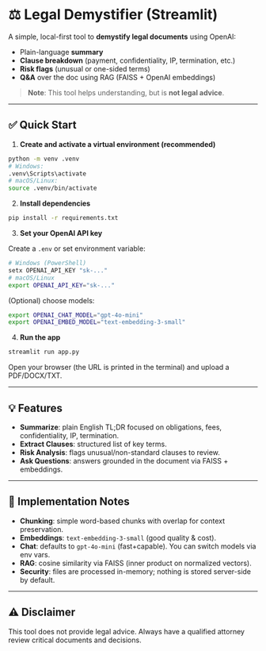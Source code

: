 
# ⚖️ Legal Demystifier (Streamlit)

A simple, local-first tool to **demystify legal documents** using OpenAI:
- Plain-language **summary**
- **Clause breakdown** (payment, confidentiality, IP, termination, etc.)
- **Risk flags** (unusual or one-sided terms)
- **Q&A** over the doc using RAG (FAISS + OpenAI embeddings)

> **Note**: This tool helps understanding, but is **not legal advice**.

---

## ✅ Quick Start

1. **Create and activate a virtual environment (recommended)**

```bash
python -m venv .venv
# Windows:
.venv\Scripts\activate
# macOS/Linux:
source .venv/bin/activate
```

2. **Install dependencies**

```bash
pip install -r requirements.txt
```

3. **Set your OpenAI API key**

Create a `.env` or set environment variable:
```bash
# Windows (PowerShell)
setx OPENAI_API_KEY "sk-..."
# macOS/Linux
export OPENAI_API_KEY="sk-..."
```

(Optional) choose models:
```bash
export OPENAI_CHAT_MODEL="gpt-4o-mini"
export OPENAI_EMBED_MODEL="text-embedding-3-small"
```

4. **Run the app**

```bash
streamlit run app.py
```

Open your browser (the URL is printed in the terminal) and upload a PDF/DOCX/TXT.

---

## 💡 Features

- **Summarize**: plain English TL;DR focused on obligations, fees, confidentiality, IP, termination.
- **Extract Clauses**: structured list of key terms.
- **Risk Analysis**: flags unusual/non-standard clauses to review.
- **Ask Questions**: answers grounded in the document via FAISS + embeddings.

---

## 🔧 Implementation Notes

- **Chunking**: simple word-based chunks with overlap for context preservation.
- **Embeddings**: `text-embedding-3-small` (good quality & cost).
- **Chat**: defaults to `gpt-4o-mini` (fast+capable). You can switch models via env vars.
- **RAG**: cosine similarity via FAISS (inner product on normalized vectors).
- **Security**: files are processed in-memory; nothing is stored server-side by default.

---

## ⚠️ Disclaimer

This tool does not provide legal advice. Always have a qualified attorney review critical documents and decisions.
